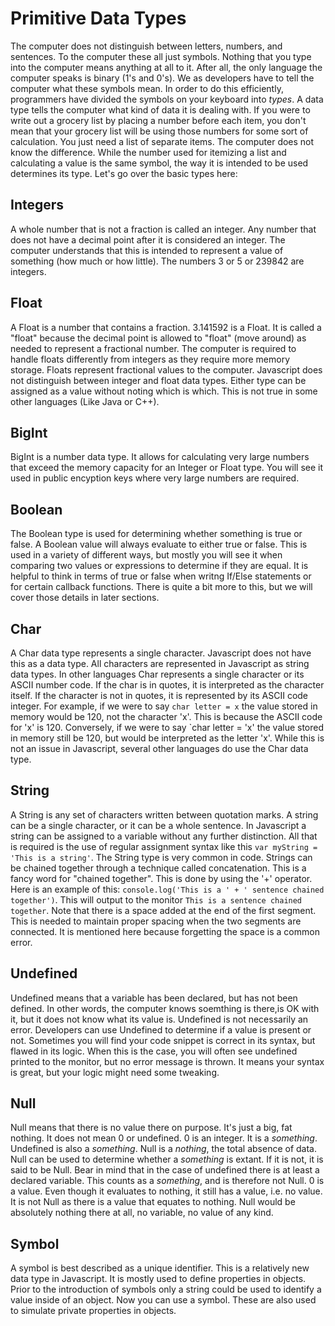 # Primitive Data Types

The computer does not distinguish between letters, numbers, and sentences. To the computer these all just symbols.
Nothing that you type into the computer means anything at all to it.
After all, the only language the computer
speaks is binary (1's and 0's). We as developers have to tell the computer what these symbols mean. In order to do this
efficiently, programmers have divided the symbols on
your keyboard into *types*.  A data type tells the
computer what kind of
data it is dealing with. If you were to write out a grocery list by placing a number before each item, you don't mean that
your grocery list will be using those numbers for some sort of calculation. You just need a list of separate items.
The computer does not know the difference. While the number used for itemizing a list and calculating a value is the
same symbol, the way it is intended to be used determines its type. Let's go over the basic types here:

## Integers

A whole number that is not a fraction is called an integer. Any number that does not have a decimal point after it is
considered an integer. The computer understands that this is
intended to represent a value of something (how much or how little). The numbers 3 or 5 or 239842 are integers.

## Float

A Float is a number that contains a fraction. 3.141592 is a Float. It is called a "float" because the decimal point is allowed
to "float" (move around) as needed to represent a fractional number. The computer is required to handle floats differently
from integers as they require more memory storage. Floats represent fractional values to the computer.
Javascript does not distinguish between integer and float data types. Either type can be assigned as a value without noting
which is which. This is not true in some other languages (Like Java or C++).

## BigInt

BigInt is a number data type.
It allows for calculating very large numbers that
exceed the memory capacity for an Integer or
Float type. You will see it used in public encyption keys where very large numbers are required.

## Boolean

The Boolean type is used for determining whether something is true or false. A Boolean value will always evaluate to either
true or false. This is used in a variety of different ways, but mostly you will see it when comparing two values or expressions
to determine if they are equal.
It is helpful to think in terms of true or false when writng If/Else statements or for certain callback functions.
There is quite a bit more to this, but we will cover those details in later sections.

## Char

A Char data type represents a single character. Javascript does not have this as a data type.
All characters are represented in Javascript as string data types.
In other languages Char represents a single character or
its ASCII number code. If the char is in quotes, it is interpreted as the character itself.
If the character is not in quotes, it is represented by its ASCII code integer.
For example, if we were to say `char letter = x` the value stored in memory would be 120, not the character 'x'.
This is because the ASCII code for 'x' is 120. Conversely, if we were to say `char letter = 'x' the value stored in memory
still be 120, but would be interpreted as the letter 'x'. While this is not an issue in Javascript,
several other languages do use the Char data type.

## String

A String is any set of characters written between quotation marks. A string can be a single character, or it can be a whole
sentence. In Javascript a string can be assigned to a variable without any further distinction. All that is required is the
use of regular assignment syntax like this `var myString = 'This is a string'`. The String type is very common in code.
Strings can be chained together through a technique called concatenation. This is a fancy word for "chained together".
This is done by using the '+' operator.
Here is an example of this: `console.log('This is a ' + ' sentence chained together')`.
This will output to the monitor `This is a sentence chained together`.
Note that there is a space added at the end of the first segment.
This is needed to maintain proper spacing when the two segments are connected.
It is mentioned here because forgetting the space is a common error.

## Undefined

Undefined means that a variable has been declared, but has not been defined.
In other words, the computer knows soemthing is there,is OK with it, but it does not know what its value is.
Undefined is not necessarily an error. Developers can use Undefined to determine if a value is present or not.
Sometimes you will find your code snippet is correct in its syntax, but flawed in its logic. When this is the case,
you will often see undefined printed to the monitor, but no error message is thrown. It means your syntax is great,
but your logic might need some tweaking.

## Null

Null means that there is no value there on purpose. It's just a big, fat nothing. It does not mean 0 or undefined.
0 is an integer. It is a *something*.
Undefined is also a *something*. Null is a *nothing*, the total absence of data. Null can be used to determine whether a
*something* is extant. If it is not, it is said to be Null.
Bear in mind that in the case of undefined there is at least a declared variable. This counts as a *something*, and is
therefore not Null. 0 is a value. Even though it evaluates to nothing, it still has a value, i.e. no value.
It is not Null as there is a value that equates to nothing.
Null would be absolutely nothing there at all, no variable, no value of any kind.

## Symbol

A symbol is best described as a unique identifier. This is a relatively new data type in Javascript.
It is mostly used to define properties in objects. Prior to the introduction of symbols only a string could be used to
identify a value inside of an object. Now you can use a symbol.
These are also used to simulate private properties in objects.
